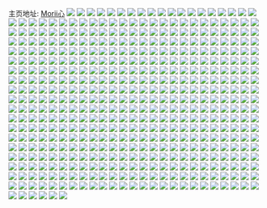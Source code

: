 主页地址: [Morii心](https://weibo.com/u/5790401728) 
![](https://wx4.sinaimg.cn/mw2000/006jRW0gly1h9maqiyx0ij30wi1yc1kz.jpg) 
![](https://wx4.sinaimg.cn/mw2000/006jRW0gly1h9lt5m6o5sj30sg3eb7wi.jpg) 
![](https://wx4.sinaimg.cn/mw2000/006jRW0gly1h9lt5x8drgj30sg5fbu0y.jpg) 
![](https://wx4.sinaimg.cn/mw2000/006jRW0gly1h9lt63t0hsj30sg35qkjl.jpg) 
![](https://wx4.sinaimg.cn/mw2000/006jRW0gly1h9lt6adzvtj30sg3r4npd.jpg) 
![](https://wx4.sinaimg.cn/mw2000/006jRW0gly1h9lt6jnwomj30sg3r3hdu.jpg) 
![](https://wx4.sinaimg.cn/mw2000/006jRW0gly1h9lt6rx9gij30sg3r3b2a.jpg) 
![](https://wx4.sinaimg.cn/mw2000/006jRW0gly1h9lt6xo8edj30sg35shdt.jpg) 
![](https://wx4.sinaimg.cn/mw2000/006jRW0gly1h9lt79zn44j30sg7ytb2b.jpg) 
![](https://wx4.sinaimg.cn/mw2000/006jRW0gly1h9lt7hobvkj30sg4cfx6p.jpg) 
![](https://wx4.sinaimg.cn/mw2000/006jRW0gly1h9lt7rpdiaj30sg59mu0y.jpg) 
![](https://wx4.sinaimg.cn/mw2000/006jRW0gly1h9lt5dvhuij30sg6ptkjm.jpg) 
![](https://wx4.sinaimg.cn/mw2000/006jRW0gly1h9lt83bsgaj30sg6bkqv6.jpg) 
![](https://wx4.sinaimg.cn/mw2000/006jRW0gly1h9kjsh9y59j30wi1yckf3.jpg) 
![](https://wx4.sinaimg.cn/mw2000/006jRW0gly1h9kjsjfog0j30wi1ycb29.jpg) 
![](https://wx4.sinaimg.cn/mw2000/006jRW0gly1h9kjsl3nyzj30wi1yc7wh.jpg) 
![](https://wx4.sinaimg.cn/mw2000/006jRW0gly1h9kjsozaxij30wi1ycb29.jpg) 
![](https://wx4.sinaimg.cn/mw2000/006jRW0gly1h9d6r260bxj32c0340kjl.jpg) 
![](https://wx4.sinaimg.cn/mw2000/006jRW0gly1h8cx95ldtij30p00xcq7h.jpg) 
![](https://wx4.sinaimg.cn/mw2000/006jRW0gly1h8ar5z6fdej30p00xcgoi.jpg) 
![](https://wx4.sinaimg.cn/mw2000/006jRW0gly1h8aktschnfj30hr0kf41s.jpg) 
![](https://wx4.sinaimg.cn/mw2000/006jRW0gly1h87b6nuqrgj30b70b7dfz.jpg) 
![](https://wx4.sinaimg.cn/mw2000/006jRW0gly1h85r8ww0i9j30n00vmdl5.jpg) 
![](https://wx4.sinaimg.cn/mw2000/006jRW0gly1h85r8x7r44j30u01gdwoc.jpg) 
![](https://wx4.sinaimg.cn/mw2000/006jRW0gly1h84wewj90jj30hs0hs3zi.jpg) 
![](https://wx4.sinaimg.cn/mw2000/006jRW0gly1h83ula971bj316o1kw7i8.jpg) 
![](https://wx4.sinaimg.cn/mw2000/006jRW0gly1h835uozm5sj30j60hxdhb.jpg) 
![](https://wx4.sinaimg.cn/mw2000/006jRW0gly1h825985cazj30d00flwf7.jpg) 
![](https://wx4.sinaimg.cn/mw2000/006jRW0gly1h81hy1t1c6j30u0140wju.jpg) 
![](https://wx4.sinaimg.cn/mw2000/006jRW0gly1h7xtbjw1ukj30qo0oz0va.jpg) 
![](https://wx4.sinaimg.cn/mw2000/006jRW0gly1h7xtbhwr3jj30bl0b0aaf.jpg) 
![](https://wx4.sinaimg.cn/mw2000/006jRW0gly1h7xtbkndkcj30bi0bxq36.jpg) 
![](https://wx4.sinaimg.cn/mw2000/006jRW0gly1h7xtblp365j30in0iyab3.jpg) 
![](https://wx4.sinaimg.cn/mw2000/006jRW0gly1h7xoz2efh5j31rb2cfu0x.jpg) 
![](https://wx4.sinaimg.cn/mw2000/006jRW0gly1h7syxvdfopj30u011c0wm.jpg) 
![](https://wx4.sinaimg.cn/mw2000/006jRW0gly1h7susmgausj30im0dy758.jpg) 
![](https://wx4.sinaimg.cn/mw2000/006jRW0gly1h7susmuiquj31400u0n3m.jpg) 
![](https://wx4.sinaimg.cn/mw2000/006jRW0gly1h7nfipxei5j30u00q8q68.jpg) 
![](https://wx4.sinaimg.cn/mw2000/006jRW0gly1h7jn7y5rkoj30de0dbtac.jpg) 
![](https://wx4.sinaimg.cn/mw2000/006jRW0gly1h7j0wahetnj30xc18gtmj.jpg) 
![](https://wx4.sinaimg.cn/mw2000/006jRW0gly1h7j0wbk0m4j30xc18gk99.jpg) 
![](https://wx4.sinaimg.cn/mw2000/006jRW0gly1h7j0w8wgl3j30zk0qotgf.jpg) 
![](https://wx4.sinaimg.cn/mw2000/006jRW0gly1h7gihrfqzkj33402c0qv6.jpg) 
![](https://wx4.sinaimg.cn/mw2000/006jRW0gly1h7gihwrnrrj32c03401l0.jpg) 
![](https://wx4.sinaimg.cn/mw2000/006jRW0gly1h7gii1alt3j33402c01kz.jpg) 
![](https://wx4.sinaimg.cn/mw2000/006jRW0gly1h7gii4qdmdj32c0340npe.jpg) 
![](https://wx4.sinaimg.cn/mw2000/006jRW0gly1h7gihqia86j316o1kwttm.jpg) 
![](https://wx4.sinaimg.cn/mw2000/006jRW0gly1h7gii91exkj32c03407wj.jpg) 
![](https://wx4.sinaimg.cn/mw2000/006jRW0gly1h7giim4aekj32c0340u0x.jpg) 
![](https://wx4.sinaimg.cn/mw2000/006jRW0gly1h7giiompvij31ul2gs1kx.jpg) 
![](https://wx4.sinaimg.cn/mw2000/006jRW0gly1h7giiqppq6j32c03401kx.jpg) 
![](https://wx4.sinaimg.cn/mw2000/006jRW0gly1h7gadl754rj30u0140jtd.jpg) 
![](https://wx4.sinaimg.cn/mw2000/006jRW0gly1h7e1zxnfqij30y70u0ab1.jpg) 
![](https://wx4.sinaimg.cn/mw2000/006jRW0gly1h72jj25a5zj30sg0gz0us.jpg) 
![](https://wx4.sinaimg.cn/mw2000/006jRW0gly1h71slrovkqj30go0go76o.jpg) 
![](https://wx4.sinaimg.cn/mw2000/006jRW0gly1h6ivlic6ulj30u0140q5w.jpg) 
![](https://wx4.sinaimg.cn/mw2000/006jRW0gly1h6cp9srod8j30u011ijue.jpg) 
![](https://wx4.sinaimg.cn/mw2000/006jRW0gly1h6bk068fnjj30u00xsjsy.jpg) 
![](https://wx4.sinaimg.cn/mw2000/006jRW0gly1h5xbcfjd71j32c0340kjm.jpg) 
![](https://wx4.sinaimg.cn/mw2000/006jRW0gly1h5xbce6r50j32c0340hdu.jpg) 
![](https://wx4.sinaimg.cn/mw2000/006jRW0gly1h5xbch835dj32c0340hdu.jpg) 
![](https://wx4.sinaimg.cn/mw2000/006jRW0gly1h5w4oy1p97j32c0340u0x.jpg) 
![](https://wx4.sinaimg.cn/mw2000/006jRW0gly1h5v1iglz4uj30u00veafd.jpg) 
![](https://wx4.sinaimg.cn/mw2000/006jRW0gly1h56l7wj4hwj32c0340kjm.jpg) 
![](https://wx4.sinaimg.cn/mw2000/006jRW0gly1h55e460qfrj33402c0e81.jpg) 
![](https://wx4.sinaimg.cn/mw2000/006jRW0gly1h55ae547z7j31400u0agh.jpg) 
![](https://wx4.sinaimg.cn/mw2000/006jRW0gly1h54a5xyn0qj30u0140qa4.jpg) 
![](https://wx4.sinaimg.cn/mw2000/006jRW0gly1h541f91p7yj30u01407c0.jpg) 
![](https://wx4.sinaimg.cn/mw2000/006jRW0gly1h52um4pk7zj32c0340kjm.jpg) 
![](https://wx4.sinaimg.cn/mw2000/006jRW0gly1h4whmg7qhuj32c0340u0y.jpg) 
![](https://wx4.sinaimg.cn/mw2000/006jRW0gly1h4who3ahejj31bk0zktcz.jpg) 
![](https://wx4.sinaimg.cn/mw2000/006jRW0gly1h4v44kp26uj31sc2dshdu.jpg) 
![](https://wx4.sinaimg.cn/mw2000/006jRW0gly1h4l8fmigzej30n00bw0u1.jpg) 
![](https://wx4.sinaimg.cn/mw2000/006jRW0gly1h4l8g7u5n4j30n00xyaeb.jpg) 
![](https://wx4.sinaimg.cn/mw2000/006jRW0gly1h4i2qdjivyj30mi0midlf.jpg) 
![](https://wx4.sinaimg.cn/mw2000/006jRW0gly1h4egl970vhj30go0gowex.jpg) 
![](https://wx4.sinaimg.cn/mw2000/006jRW0gly1h44evio01lj30n00o1tbn.jpg) 
![](https://wx4.sinaimg.cn/mw2000/006jRW0gly1h44bxl9a9hj30k00qp76v.jpg) 
![](https://wx4.sinaimg.cn/mw2000/006jRW0gly1h44bxl072lj30u0140n2f.jpg) 
![](https://wx4.sinaimg.cn/mw2000/006jRW0gly1h41lalenbvj30n00cymz1.jpg) 
![](https://wx4.sinaimg.cn/mw2000/006jRW0gly1h41lambk5uj31400u079f.jpg) 
![](https://wx4.sinaimg.cn/mw2000/006jRW0gly1h41lakzyepj31400u0jv2.jpg) 
![](https://wx4.sinaimg.cn/mw2000/006jRW0gly1h3uwcvijx7j30u0140dna.jpg) 
![](https://wx4.sinaimg.cn/mw2000/006jRW0gly1h3uj32qb29j30u014046o.jpg) 
![](https://wx4.sinaimg.cn/mw2000/006jRW0gly1h3uj350tokj31400u045s.jpg) 
![](https://wx4.sinaimg.cn/mw2000/006jRW0gly1h3rcpzus23j30u0141k0o.jpg) 
![](https://wx4.sinaimg.cn/mw2000/006jRW0gly1h3joqwrk6mj30u03om7sd.jpg) 
![](https://wx4.sinaimg.cn/mw2000/006jRW0gly1h2in5cx9txj30u05mf4qq.jpg) 
![](https://wx4.sinaimg.cn/mw2000/006jRW0gly1h2in5i67ycj30u06vghdu.jpg) 
![](https://wx4.sinaimg.cn/mw2000/006jRW0gly1h2fydf22xej30u0140dnj.jpg) 
![](https://wx4.sinaimg.cn/mw2000/006jRW0gly1h2evwarn5hj31400u017s.jpg) 
![](https://wx4.sinaimg.cn/mw2000/006jRW0gly1h2cq3o7bpvj30u0140ahf.jpg) 
![](https://wx4.sinaimg.cn/mw2000/006jRW0gly1h2cq3yuz74j30u01hcn2e.jpg) 
![](https://wx4.sinaimg.cn/mw2000/006jRW0gly1h2cg989q4pj30n01dsk1l.jpg) 
![](https://wx4.sinaimg.cn/mw2000/006jRW0gly1h28adxdxuxj30qm0zkwi6.jpg) 
![](https://wx4.sinaimg.cn/mw2000/006jRW0gly1h26q1sk7v9j30u01hcn83.jpg) 
![](https://wx4.sinaimg.cn/mw2000/006jRW0gly1h26q1rscyuj30u0141tfx.jpg) 
![](https://wx4.sinaimg.cn/mw2000/006jRW0gly1h20snfixw5j33402c04qq.jpg) 
![](https://wx4.sinaimg.cn/mw2000/006jRW0gly1h1vbh685ksj30u00y4qbd.jpg) 
![](https://wx4.sinaimg.cn/mw2000/006jRW0gly1h1u6fmlna4j31400u0al0.jpg) 
![](https://wx4.sinaimg.cn/mw2000/006jRW0gly1h1u6flne9zj31400u0wpd.jpg) 
![](https://wx4.sinaimg.cn/mw2000/006jRW0gly1h1u5un2cxmj31400u0qbk.jpg) 
![](https://wx4.sinaimg.cn/mw2000/006jRW0gly1h1u5umj4pbj31400u0tgz.jpg) 
![](https://wx4.sinaimg.cn/mw2000/006jRW0gly1h1u5unkglaj30u0140k09.jpg) 
![](https://wx4.sinaimg.cn/mw2000/006jRW0gly1h1u5unxywtj30u0140aj5.jpg) 
![](https://wx4.sinaimg.cn/mw2000/006jRW0gly1h1u5up251xj31400u0gwu.jpg) 
![](https://wx4.sinaimg.cn/mw2000/006jRW0gly1h1u5ypomapj30tw13wagu.jpg) 
![](https://wx4.sinaimg.cn/mw2000/006jRW0gly1h1u5s9jq1jj30n00uo78c.jpg) 
![](https://wx4.sinaimg.cn/mw2000/006jRW0gly1h1t46ui6y7j31hc0u0wia.jpg) 
![](https://wx4.sinaimg.cn/mw2000/006jRW0gly1h1omsnbnp6j30u0140aht.jpg) 
![](https://wx4.sinaimg.cn/mw2000/006jRW0gly1h1nixx1m4oj30u0140tfu.jpg) 
![](https://wx4.sinaimg.cn/mw2000/006jRW0gly1h1n7opa5iaj30u00u0wk4.jpg) 
![](https://wx4.sinaimg.cn/mw2000/006jRW0gly1h1n7os0i3wj31400u0tfj.jpg) 
![](https://wx4.sinaimg.cn/mw2000/006jRW0gly1h1n7oneo05j31400u0agn.jpg) 
![](https://wx4.sinaimg.cn/mw2000/006jRW0gly1h1n7tzeb32j30u01400zm.jpg) 
![](https://wx4.sinaimg.cn/mw2000/006jRW0gly1h0s9wft2p6j30u0140wma.jpg) 
![](https://wx4.sinaimg.cn/mw2000/006jRW0gly1h0s9wgl6tjj30u0140wmh.jpg) 
![](https://wx4.sinaimg.cn/mw2000/006jRW0gly1h0s9wesa3qj30u0140n40.jpg) 
![](https://wx4.sinaimg.cn/mw2000/006jRW0gly1h0s9whb7pij30u014010o.jpg) 
![](https://wx4.sinaimg.cn/mw2000/006jRW0gly1h0oh140yq4j30qo0zuq7b.jpg) 
![](https://wx4.sinaimg.cn/mw2000/006jRW0gly1h0oh13onv1j30i00sgacg.jpg) 
![](https://wx4.sinaimg.cn/mw2000/006jRW0gly1h0oh14h561j30mr0mwn04.jpg) 
![](https://wx4.sinaimg.cn/mw2000/006jRW0gly1h0oh14qm6gj30mz0kg762.jpg) 
![](https://wx4.sinaimg.cn/mw2000/006jRW0gly1h0oh155hr9j30zk0tp770.jpg) 
![](https://wx4.sinaimg.cn/mw2000/006jRW0gly1h0oh15gcrlj30qo0qoacs.jpg) 
![](https://wx4.sinaimg.cn/mw2000/006jRW0gly1h0oh15q7ebj30mz0znad3.jpg) 
![](https://wx4.sinaimg.cn/mw2000/006jRW0gly1h0le5sw9jej30u01907e7.jpg) 
![](https://wx4.sinaimg.cn/mw2000/006jRW0gly1h0le5mhitej30u0190qbg.jpg) 
![](https://wx4.sinaimg.cn/mw2000/006jRW0gly1h0le5l313aj30u0191k0p.jpg) 
![](https://wx4.sinaimg.cn/mw2000/006jRW0gly1h0le5oiqfpj30u0190ds2.jpg) 
![](https://wx4.sinaimg.cn/mw2000/006jRW0gly1h0le5jxfouj30u0190qcg.jpg) 
![](https://wx4.sinaimg.cn/mw2000/006jRW0gly1h0le5lq4kvj30u0190ds2.jpg) 
![](https://wx4.sinaimg.cn/mw2000/006jRW0gly1h0le5pvnuwj30u01907en.jpg) 
![](https://wx4.sinaimg.cn/mw2000/006jRW0gly1h0le5n46fbj30u0190qbp.jpg) 
![](https://wx4.sinaimg.cn/mw2000/006jRW0gly1h0le5s44vcj30u0190guu.jpg) 
![](https://wx4.sinaimg.cn/mw2000/006jRW0gly1h0le5qp63yj30u0190117.jpg) 
![](https://wx4.sinaimg.cn/mw2000/006jRW0gly1h0le5r3vhoj30u01907e0.jpg) 
![](https://wx4.sinaimg.cn/mw2000/006jRW0gly1h0gj43vbdzj30u0140aah.jpg) 
![](https://wx4.sinaimg.cn/mw2000/006jRW0gly1h0eg4o6st2j31400u0n6f.jpg) 
![](https://wx4.sinaimg.cn/mw2000/006jRW0gly1gzy8vxtwlmj30u0140gsb.jpg) 
![](https://wx4.sinaimg.cn/mw2000/006jRW0gly1gzw0c9abemj30u014044q.jpg) 
![](https://wx4.sinaimg.cn/mw2000/006jRW0gly1gzjwxygoaoj30n01dqjzr.jpg) 
![](https://wx4.sinaimg.cn/mw2000/006jRW0gly1gzjwxz1lzuj30u0140qc3.jpg) 
![](https://wx4.sinaimg.cn/mw2000/006jRW0gly1gzjwxzlghcj30n01dqthr.jpg) 
![](https://wx4.sinaimg.cn/mw2000/006jRW0gly1gzjwxxf24lj30u0140jy9.jpg) 
![](https://wx4.sinaimg.cn/mw2000/006jRW0gly1gzjwy0sz7gj31400u045p.jpg) 
![](https://wx4.sinaimg.cn/mw2000/006jRW0gly1gzjwy0679uj30u0140gsp.jpg) 
![](https://wx4.sinaimg.cn/mw2000/006jRW0gly1gzemteavi3j32c03404qr.jpg) 
![](https://wx4.sinaimg.cn/mw2000/006jRW0gly1gzemt9xthwj32c0340npf.jpg) 
![](https://wx4.sinaimg.cn/mw2000/006jRW0gly1gzd5bcwpjsj31nm27hnpf.jpg) 
![](https://wx4.sinaimg.cn/mw2000/006jRW0gly1gzd5b8ges9j30mf0un7k9.jpg) 
![](https://wx4.sinaimg.cn/mw2000/006jRW0gly1gz6eym71avj30u014013y.jpg) 
![](https://wx4.sinaimg.cn/mw2000/006jRW0gly1gyzleggp13j30n01dstp6.jpg) 
![](https://wx4.sinaimg.cn/mw2000/006jRW0gly1gyzlegrxnsj30n01dsqkm.jpg) 
![](https://wx4.sinaimg.cn/mw2000/006jRW0gly1gyzleh24i2j30n01dstht.jpg) 
![](https://wx4.sinaimg.cn/mw2000/006jRW0gly1gyuf87wbvbj32k61rbqv7.jpg) 
![](https://wx4.sinaimg.cn/mw2000/006jRW0gly1gyucv6ck4dj30u017ogvy.jpg) 
![](https://wx4.sinaimg.cn/mw2000/006jRW0gly1gyucv7ep1rj30u01puqdh.jpg) 
![](https://wx4.sinaimg.cn/mw2000/006jRW0gly1gyucv92ww7j317o0u0amz.jpg) 
![](https://wx4.sinaimg.cn/mw2000/006jRW0gly1gyucv521x4j30u017pai9.jpg) 
![](https://wx4.sinaimg.cn/mw2000/006jRW0gly1gyucvbfswtj317p0u07h5.jpg) 
![](https://wx4.sinaimg.cn/mw2000/006jRW0gly1gyucvdlye7j30u017otin.jpg) 
![](https://wx4.sinaimg.cn/mw2000/006jRW0gly1gyucvafvgvj30u03j2au5.jpg) 
![](https://wx4.sinaimg.cn/mw2000/006jRW0gly1gyucvcgf4yj30u017paph.jpg) 
![](https://wx4.sinaimg.cn/mw2000/006jRW0gly1gyucvl1xgyj30u017ok0a.jpg) 
![](https://wx4.sinaimg.cn/mw2000/006jRW0gly1gyucvk80ltj30u02va1j8.jpg) 
![](https://wx4.sinaimg.cn/mw2000/006jRW0gly1gyucvmop14j30u041je4j.jpg) 
![](https://wx4.sinaimg.cn/mw2000/006jRW0gly1gyucvnidykj30u017pk27.jpg) 
![](https://wx4.sinaimg.cn/mw2000/006jRW0gly1gysat7pyy9j31sc2dse82.jpg) 
![](https://wx4.sinaimg.cn/mw2000/006jRW0gly1gylt30m7z7j30u0190gxp.jpg) 
![](https://wx4.sinaimg.cn/mw2000/006jRW0gly1gylt3ddwllj31400u04b2.jpg) 
![](https://wx4.sinaimg.cn/mw2000/006jRW0gly1gylt321rn4j30u0190wq4.jpg) 
![](https://wx4.sinaimg.cn/mw2000/006jRW0gly1gylt36wecnj30u0190na7.jpg) 
![](https://wx4.sinaimg.cn/mw2000/006jRW0gly1gylt346cnnj31400u013m.jpg) 
![](https://wx4.sinaimg.cn/mw2000/006jRW0gly1gylt2yclrdj30u0190qax.jpg) 
![](https://wx4.sinaimg.cn/mw2000/006jRW0gly1gylt39h1egj30u0140gx2.jpg) 
![](https://wx4.sinaimg.cn/mw2000/006jRW0gly1gylt384o1oj30u0191dox.jpg) 
![](https://wx4.sinaimg.cn/mw2000/006jRW0gly1gylt3bp48wj30u0140wr1.jpg) 
![](https://wx4.sinaimg.cn/mw2000/006jRW0gly1gy6gxylaqkj324d1l9u0x.jpg) 
![](https://wx4.sinaimg.cn/mw2000/006jRW0gly1gy6gy07702j31k9230kjl.jpg) 
![](https://wx4.sinaimg.cn/mw2000/006jRW0gly1gy6gxxdsuzj324d1l9x6p.jpg) 
![](https://wx4.sinaimg.cn/mw2000/006jRW0gly1gy6gpk6k8fj30u00gwn2o.jpg) 
![](https://wx4.sinaimg.cn/mw2000/006jRW0gly1gy6gpjsnh1j30u00gwdki.jpg) 
![](https://wx4.sinaimg.cn/mw2000/006jRW0gly1gy5kwv40zxj311i0u0qa8.jpg) 
![](https://wx4.sinaimg.cn/mw2000/006jRW0gly1gy5kwvsz2hj311i0u0guq.jpg) 
![](https://wx4.sinaimg.cn/mw2000/006jRW0gly1gy5kwwh7bkj31910u0qdl.jpg) 
![](https://wx4.sinaimg.cn/mw2000/006jRW0gly1gy5kwuj28rj31400u0dnd.jpg) 
![](https://wx4.sinaimg.cn/mw2000/006jRW0gly1gxylw0h4idj31r01r0hc6.jpg) 
![](https://wx4.sinaimg.cn/mw2000/006jRW0gly1gxylvyenk5j32bk33o4qq.jpg) 
![](https://wx4.sinaimg.cn/mw2000/006jRW0gly1gxww3qjzqvj30n00gfgml.jpg) 
![](https://wx4.sinaimg.cn/mw2000/006jRW0gly1gxuuefij82j30n01dstd5.jpg) 
![](https://wx4.sinaimg.cn/mw2000/006jRW0gly1gxsuf7d6lsj30u01putkk.jpg) 
![](https://wx4.sinaimg.cn/mw2000/006jRW0gly1gxsuf7tueyj30u017ptje.jpg) 
![](https://wx4.sinaimg.cn/mw2000/006jRW0gly1gxsuf6w1rmj30u0140wn3.jpg) 
![](https://wx4.sinaimg.cn/mw2000/006jRW0gly1gxsuf8sakoj317p0u047b.jpg) 
![](https://wx4.sinaimg.cn/mw2000/006jRW0gly1gxsuf9jnnwj30u017p7c1.jpg) 
![](https://wx4.sinaimg.cn/mw2000/006jRW0gly1gxsuf9ygbtj30u017pjzs.jpg) 
![](https://wx4.sinaimg.cn/mw2000/006jRW0gly1gxsd50ni3uj30n01dsn17.jpg) 
![](https://wx4.sinaimg.cn/mw2000/006jRW0gly1gxsd5gnjbjj30n01dsjvg.jpg) 
![](https://wx4.sinaimg.cn/mw2000/006jRW0gly1gxqk65ebe0j30n01dsn2f.jpg) 
![](https://wx4.sinaimg.cn/mw2000/006jRW0gly1gxqiz2vz9gj30u01407c3.jpg) 
![](https://wx4.sinaimg.cn/mw2000/006jRW0gly1gxqiyzd8j6j30u0140gsy.jpg) 
![](https://wx4.sinaimg.cn/mw2000/006jRW0gly1gxqiz3k0qtj30u0140dmy.jpg) 
![](https://wx4.sinaimg.cn/mw2000/006jRW0gly1gxqiz5vqklj30u0140n3i.jpg) 
![](https://wx4.sinaimg.cn/mw2000/006jRW0gly1gxqiz4nkttj30u0140wlr.jpg) 
![](https://wx4.sinaimg.cn/mw2000/006jRW0gly1gxp9pr9um6j31is211hdt.jpg) 
![](https://wx4.sinaimg.cn/mw2000/006jRW0gly1gxp3jy9fz4j30u0140gt6.jpg) 
![](https://wx4.sinaimg.cn/mw2000/006jRW0gly1gxp3jylza6j30u0140qa8.jpg) 
![](https://wx4.sinaimg.cn/mw2000/006jRW0gly1gxp3jw5pz6j30u0140n2t.jpg) 
![](https://wx4.sinaimg.cn/mw2000/006jRW0gly1gxowzhtgigj30sm0smdkx.jpg) 
![](https://wx4.sinaimg.cn/mw2000/006jRW0gly1gxmsyb5ow7j30u02uiqo9.jpg) 
![](https://wx4.sinaimg.cn/mw2000/006jRW0gly1gxmsyabxjpj30u013zqbv.jpg) 
![](https://wx4.sinaimg.cn/mw2000/006jRW0gly1gxmsyc6n0uj30u0280wum.jpg) 
![](https://wx4.sinaimg.cn/mw2000/006jRW0gly1gxmsycr0n6j30u02i01c9.jpg) 
![](https://wx4.sinaimg.cn/mw2000/006jRW0gly1gxmsybqc7aj30u013zn4y.jpg) 
![](https://wx4.sinaimg.cn/mw2000/006jRW0gly1gxmsye2ftwj30u03c0kgt.jpg) 
![](https://wx4.sinaimg.cn/mw2000/006jRW0gly1gxmsyfav8jj30u03c0tyf.jpg) 
![](https://wx4.sinaimg.cn/mw2000/006jRW0gly1gxmsygdco9j30u013zaik.jpg) 
![](https://wx4.sinaimg.cn/mw2000/006jRW0gly1gxmsyh3xrnj30u013zwm8.jpg) 
![](https://wx4.sinaimg.cn/mw2000/006jRW0gly1gxmsequzqjj30u0140qa7.jpg) 
![](https://wx4.sinaimg.cn/mw2000/006jRW0gly1gxmseqjbm1j30u014040f.jpg) 
![](https://wx4.sinaimg.cn/mw2000/006jRW0gly1gxmsercqsvj30u01400yq.jpg) 
![](https://wx4.sinaimg.cn/mw2000/006jRW0gly1gxmsezl7nhj30u0140q5j.jpg) 
![](https://wx4.sinaimg.cn/mw2000/006jRW0gly1gxmsez6eqfj30u0140jyg.jpg) 
![](https://wx4.sinaimg.cn/mw2000/006jRW0gly1gxmsevgy9qj30u03c0jzx.jpg) 
![](https://wx4.sinaimg.cn/mw2000/006jRW0gly1gxmsesdkq3j30u04g0b29.jpg) 
![](https://wx4.sinaimg.cn/mw2000/006jRW0gly1gxmsesveyij30u0298qkt.jpg) 
![](https://wx4.sinaimg.cn/mw2000/006jRW0gly1gxmsettdy6j30u04g0b29.jpg) 
![](https://wx4.sinaimg.cn/mw2000/006jRW0gly1gxmseugv14j30u03c0qp7.jpg) 
![](https://wx4.sinaimg.cn/mw2000/006jRW0gly1gxmseuxe8uj30u013zwjq.jpg) 
![](https://wx4.sinaimg.cn/mw2000/006jRW0gly1gxmsevwo6oj30u0140ae1.jpg) 
![](https://wx4.sinaimg.cn/mw2000/006jRW0gly1gxmsewe87pj30u013zqel.jpg) 
![](https://wx4.sinaimg.cn/mw2000/006jRW0gly1gxmsex26q5j30u0140dl0.jpg) 
![](https://wx4.sinaimg.cn/mw2000/006jRW0gly1gxmsexbvshj30u0140wmz.jpg) 
![](https://wx4.sinaimg.cn/mw2000/006jRW0gly1gxmsexp2axj30u0140dp3.jpg) 
![](https://wx4.sinaimg.cn/mw2000/006jRW0gly1gxmsexyz8vj30u01407cp.jpg) 
![](https://wx4.sinaimg.cn/mw2000/006jRW0gly1gxmseygcx7j30u0140amb.jpg) 
![](https://wx4.sinaimg.cn/mw2000/006jRW0gly1gxkkqahvp0j30u01hcgrl.jpg) 
![](https://wx4.sinaimg.cn/mw2000/006jRW0gly1gxkkqde2w4j30u013qgrz.jpg) 
![](https://wx4.sinaimg.cn/mw2000/006jRW0gly1gxkksvl7bqj30u010dn3e.jpg) 
![](https://wx4.sinaimg.cn/mw2000/006jRW0gly1gxfu0evddgj30u0140ter.jpg) 
![](https://wx4.sinaimg.cn/mw2000/006jRW0gly1gx684kqr7uj30rs844e81.jpg) 
![](https://wx4.sinaimg.cn/mw2000/006jRW0gly1gx684me940j30rs6nge81.jpg) 
![](https://wx4.sinaimg.cn/mw2000/006jRW0gly1gwzezg4psij30u0140qeb.jpg) 
![](https://wx4.sinaimg.cn/mw2000/006jRW0gly1gwzezgyt6zj30u0140gvp.jpg) 
![](https://wx4.sinaimg.cn/mw2000/006jRW0gly1gwy3j6lds4j30u04anb29.jpg) 
![](https://wx4.sinaimg.cn/mw2000/006jRW0gly1gwy3jbosfvj30u024enfk.jpg) 
![](https://wx4.sinaimg.cn/mw2000/006jRW0gly1gwy3jf30v2j30u02d7dvx.jpg) 
![](https://wx4.sinaimg.cn/mw2000/006jRW0gly1gwy3jtlzs9j30u032v1e1.jpg) 
![](https://wx4.sinaimg.cn/mw2000/006jRW0gly1gwy3kh6a91j30u0140q9c.jpg) 
![](https://wx4.sinaimg.cn/mw2000/006jRW0gly1gwy3kg98zhj30u02s8wto.jpg) 
![](https://wx4.sinaimg.cn/mw2000/006jRW0gly1gwy3ki32j2j30u0190n2d.jpg) 
![](https://wx4.sinaimg.cn/mw2000/006jRW0gly1gwy3kkxbubj30u0319nhc.jpg) 
![](https://wx4.sinaimg.cn/mw2000/006jRW0gly1gwy3knrxkzj30u05nj1kx.jpg) 
![](https://wx4.sinaimg.cn/mw2000/006jRW0gly1gwy3kqxrplj30u0460h70.jpg) 
![](https://wx4.sinaimg.cn/mw2000/006jRW0gly1gwy3ksu4a8j30u0190456.jpg) 
![](https://wx4.sinaimg.cn/mw2000/006jRW0gly1gwy3kwe8pyj30iy0sggn8.jpg) 
![](https://wx4.sinaimg.cn/mw2000/006jRW0gly1gwuuq8gsp0j30u013zn5o.jpg) 
![](https://wx4.sinaimg.cn/mw2000/006jRW0gly1gwuuq8yb2pj30u013ydmz.jpg) 
![](https://wx4.sinaimg.cn/mw2000/006jRW0gly1gwuuq9nkwtj30u013zn63.jpg) 
![](https://wx4.sinaimg.cn/mw2000/006jRW0gly1gwuuqa6fxej30u0140ag0.jpg) 
![](https://wx4.sinaimg.cn/mw2000/006jRW0gly1gwuuqal6l1j30u013z7ab.jpg) 
![](https://wx4.sinaimg.cn/mw2000/006jRW0gly1gwuuqb0iekj30u0140qcg.jpg) 
![](https://wx4.sinaimg.cn/mw2000/006jRW0gly1gwuuq7mm35j30u013ztgv.jpg) 
![](https://wx4.sinaimg.cn/mw2000/006jRW0gly1gwuuqcftlqj30u0140wmp.jpg) 
![](https://wx4.sinaimg.cn/mw2000/006jRW0gly1gwuuqbjitjj30u013zdlw.jpg) 
![](https://wx4.sinaimg.cn/mw2000/006jRW0gly1gwh9vv6mxoj30u0191n69.jpg) 
![](https://wx4.sinaimg.cn/mw2000/006jRW0gly1gwh9vx3xa5j30u0191dml.jpg) 
![](https://wx4.sinaimg.cn/mw2000/006jRW0gly1gwh9vw6bcvj30u0191ter.jpg) 
![](https://wx4.sinaimg.cn/mw2000/006jRW0gly1gwh9vxelv5j30u0191n4w.jpg) 
![](https://wx4.sinaimg.cn/mw2000/006jRW0gly1gwh9vwjswmj30u0191q9w.jpg) 
![](https://wx4.sinaimg.cn/mw2000/006jRW0gly1gwh9vyzqmzj30u0191thu.jpg) 
![](https://wx4.sinaimg.cn/mw2000/006jRW0gly1gwh9vvqt9lj30u01917b4.jpg) 
![](https://wx4.sinaimg.cn/mw2000/006jRW0gly1gwh9vzcbv2j30u0191n5z.jpg) 
![](https://wx4.sinaimg.cn/mw2000/006jRW0gly1gwh9vzs0y5j30u0191dor.jpg) 
![](https://wx4.sinaimg.cn/mw2000/006jRW0gly1gwh9w05fpkj30u0191wnc.jpg) 
![](https://wx4.sinaimg.cn/mw2000/006jRW0gly1gwh9w0iyv2j30u0191tgo.jpg) 
![](https://wx4.sinaimg.cn/mw2000/006jRW0gly1gwh9vuqeeyj30u0191qbk.jpg) 
![](https://wx4.sinaimg.cn/mw2000/006jRW0gly1gwdfn55tcij30u01epwoe.jpg) 
![](https://wx4.sinaimg.cn/mw2000/006jRW0gly1gwbm9xhet9j30u00u0dlg.jpg) 
![](https://wx4.sinaimg.cn/mw2000/006jRW0gly1gw9yvdcncmj30u0140gsg.jpg) 
![](https://wx4.sinaimg.cn/mw2000/006jRW0gly1gw9yvepeykj30u0140jz8.jpg) 
![](https://wx4.sinaimg.cn/mw2000/006jRW0gly1gw9yve8m1bj30u01407d2.jpg) 
![](https://wx4.sinaimg.cn/mw2000/006jRW0gly1gw9yvf2q2jj30u01407bp.jpg) 
![](https://wx4.sinaimg.cn/mw2000/006jRW0gly1gw9yvfxpcuj31400u0n8k.jpg) 
![](https://wx4.sinaimg.cn/mw2000/006jRW0gly1gw9yvgiuuxj30u01407e3.jpg) 
![](https://wx4.sinaimg.cn/mw2000/006jRW0gly1gw9yvhcxi1j30u0140ako.jpg) 
![](https://wx4.sinaimg.cn/mw2000/006jRW0gly1gw9yvhz8hyj31400u0117.jpg) 
![](https://wx4.sinaimg.cn/mw2000/006jRW0gly1gw9yviczljj30u0140dof.jpg) 
![](https://wx4.sinaimg.cn/mw2000/006jRW0gly1gw73biyfkdj30u0140q91.jpg) 
![](https://wx4.sinaimg.cn/mw2000/006jRW0gly1gw713bcx38j30u00u07an.jpg) 
![](https://wx4.sinaimg.cn/mw2000/006jRW0gly1gw713akchij30u00u0dp0.jpg) 
![](https://wx4.sinaimg.cn/mw2000/006jRW0gly1gw7139m6ajj30u00u0ajx.jpg) 
![](https://wx4.sinaimg.cn/mw2000/006jRW0gly1gw6u6idzy3j30u0140ti2.jpg) 
![](https://wx4.sinaimg.cn/mw2000/006jRW0gly1gw6u6ixkzcj30u0140dpb.jpg) 
![](https://wx4.sinaimg.cn/mw2000/006jRW0gly1gw6pg1tn40j31hc0u0q9k.jpg) 
![](https://wx4.sinaimg.cn/mw2000/006jRW0gly1gw5zxx5ihcj30u013zgsk.jpg) 
![](https://wx4.sinaimg.cn/mw2000/006jRW0gly1gw5zxxge18j30u014143y.jpg) 
![](https://wx4.sinaimg.cn/mw2000/006jRW0gly1gw5zxwr9jzj30u013zwko.jpg) 
![](https://wx4.sinaimg.cn/mw2000/006jRW0gly1gw5zxy60syj30u0190n30.jpg) 
![](https://wx4.sinaimg.cn/mw2000/006jRW0gly1gw5zxxv9afj31400u0412.jpg) 
![](https://wx4.sinaimg.cn/mw2000/006jRW0gly1gw5zxzuo0aj31hb0u0n0u.jpg) 
![](https://wx4.sinaimg.cn/mw2000/006jRW0gly1gw5zxyp1pkj30u0140gou.jpg) 
![](https://wx4.sinaimg.cn/mw2000/006jRW0gly1gw5zxzm6x1j30u0140th2.jpg) 
![](https://wx4.sinaimg.cn/mw2000/006jRW0gly1gw5zxz15taj31hb0u012p.jpg) 
![](https://wx4.sinaimg.cn/mw2000/006jRW0gly1gw2rft5opnj30n01dsq6a.jpg) 
![](https://wx4.sinaimg.cn/mw2000/006jRW0gly1gw2rfs2oy7j31400u00z9.jpg) 
![](https://wx4.sinaimg.cn/mw2000/006jRW0gly1gw1x1yeqa1j30u0140jyt.jpg) 
![](https://wx4.sinaimg.cn/mw2000/006jRW0gly1gw1x2hh27xj30u0140qds.jpg) 
![](https://wx4.sinaimg.cn/mw2000/006jRW0gly1gw1x20vqk4j30u00u0jwq.jpg) 
![](https://wx4.sinaimg.cn/mw2000/006jRW0gly1gw1x1w64zpj30u0140ak4.jpg) 
![](https://wx4.sinaimg.cn/mw2000/006jRW0gly1gw1x2gglb7j31hc0u0ait.jpg) 
![](https://wx4.sinaimg.cn/mw2000/006jRW0gly1gw1x277e1aj30u0140n4g.jpg) 
![](https://wx4.sinaimg.cn/mw2000/006jRW0gly1gw1x25ikvsj31400u0aib.jpg) 
![](https://wx4.sinaimg.cn/mw2000/006jRW0gly1gw1x2ieednj31400u0wp7.jpg) 
![](https://wx4.sinaimg.cn/mw2000/006jRW0gly1gw1x23is7uj31400u0gu3.jpg) 
![](https://wx4.sinaimg.cn/mw2000/006jRW0gly1gvv3yko5dwj30tx0rkgnv.jpg) 
![](https://wx4.sinaimg.cn/mw2000/006jRW0gly1gvuaoxjvo2j30lu0pz3zh.jpg) 
![](https://wx4.sinaimg.cn/mw2000/006jRW0gly1gvsrg5mg9sj314h0u0qc2.jpg) 
![](https://wx4.sinaimg.cn/mw2000/006jRW0gly1gvsrg4hieij30u0140k1h.jpg) 
![](https://wx4.sinaimg.cn/mw2000/006jRW0gly1gvsrg6rl72j31400u0dqw.jpg) 
![](https://wx4.sinaimg.cn/mw2000/006jRW0gly1gvsriflyjjj30u00u013y.jpg) 
![](https://wx4.sinaimg.cn/mw2000/006jRW0gly1gvsrk34icsj30u0140wqe.jpg) 
![](https://wx4.sinaimg.cn/mw2000/006jRW0gly1gvsrigbxmcj30u00u0n5j.jpg) 
![](https://wx4.sinaimg.cn/mw2000/006jRW0gly1gvsrg8flszj30u0140wlw.jpg) 
![](https://wx4.sinaimg.cn/mw2000/006jRW0gly1gvsrk3qn87j30u0140k1s.jpg) 
![](https://wx4.sinaimg.cn/mw2000/006jRW0gly1gvsrg7avkyj30j50pjgp0.jpg) 
![](https://wx4.sinaimg.cn/mw2000/006jRW0gly1gvrcbhlom5j60u0140aju02.jpg) 
![](https://wx4.sinaimg.cn/mw2000/006jRW0gly1gvpix4dbssj61w82iykjm02.jpg) 
![](https://wx4.sinaimg.cn/mw2000/006jRW0gly1gvocxj5c79j61sc20u4qq02.jpg) 
![](https://wx4.sinaimg.cn/mw2000/006jRW0gly1gvo4zayempj60u0140tk102.jpg) 
![](https://wx4.sinaimg.cn/mw2000/006jRW0gly1gvlnz2dsylj60u00u043w02.jpg) 
![](https://wx4.sinaimg.cn/mw2000/006jRW0gly1gvlnkoybnbj60sg0sgtb502.jpg) 
![](https://wx4.sinaimg.cn/mw2000/006jRW0gly1gvlnkq26e7j60on0on75y02.jpg) 
![](https://wx4.sinaimg.cn/mw2000/006jRW0gly1gvlnkqnf0qj60sg0sggo602.jpg) 
![](https://wx4.sinaimg.cn/mw2000/006jRW0gly1gvlnkolny3j60sg0sgwgg02.jpg) 
![](https://wx4.sinaimg.cn/mw2000/006jRW0gly1gvhma791vcj31sc2dsb2a.jpg) 
![](https://wx4.sinaimg.cn/mw2000/006jRW0gly1gvhma9v138j62c02c0kjm02.jpg) 
![](https://wx4.sinaimg.cn/mw2000/006jRW0gly1gvhmabard7j32c02c0e82.jpg) 
![](https://wx4.sinaimg.cn/mw2000/006jRW0gly1gvhma5pivkj61sc1scnpd02.jpg) 
![](https://wx4.sinaimg.cn/mw2000/006jRW0gly1gvhmac4n0cj61sc2ds4qq02.jpg) 
![](https://wx4.sinaimg.cn/mw2000/006jRW0gly1gvhmaczi9wj61sc2ds4qq02.jpg) 
![](https://wx4.sinaimg.cn/mw2000/006jRW0gly1gvcq3mh887j60fh0fhjsy02.jpg) 
![](https://wx4.sinaimg.cn/mw2000/006jRW0gly1gv7883jp4yj60n00yite302.jpg) 
![](https://wx4.sinaimg.cn/mw2000/006jRW0gly1gv7882wj1dj60n00yiq8a02.jpg) 
![](https://wx4.sinaimg.cn/mw2000/006jRW0gly1gv7887kgoaj60n00yiaf302.jpg) 
![](https://wx4.sinaimg.cn/mw2000/006jRW0gly1gv7887wsq3j60n00yiaeo02.jpg) 
![](https://wx4.sinaimg.cn/mw2000/006jRW0gly1gv78895s2rj60n00yiq8z02.jpg) 
![](https://wx4.sinaimg.cn/mw2000/006jRW0gly1gv78886qxrj60n00yhdlo02.jpg) 
![](https://wx4.sinaimg.cn/mw2000/006jRW0gly1gv77vrnw5lj60n00yitek02.jpg) 
![](https://wx4.sinaimg.cn/mw2000/006jRW0gly1gv77vqth1dj60n00yi0xn02.jpg) 
![](https://wx4.sinaimg.cn/mw2000/006jRW0gly1gv77vtlbgtj60n00yi44402.jpg) 
![](https://wx4.sinaimg.cn/mw2000/006jRW0gly1gv77vv1pz3j30n00yiafp.jpg) 
![](https://wx4.sinaimg.cn/mw2000/006jRW0gly1gv77vqiujzj60n00yidlg02.jpg) 
![](https://wx4.sinaimg.cn/mw2000/006jRW0gly1gv77vq6g5tj60n00yin2s02.jpg) 
![](https://wx4.sinaimg.cn/mw2000/006jRW0gly1gv77vs0rb6j60n00yi44602.jpg) 
![](https://wx4.sinaimg.cn/mw2000/006jRW0gly1gv77vra8fvj60n00yi0y102.jpg) 
![](https://wx4.sinaimg.cn/mw2000/006jRW0gly1gv77y5f0ooj30n00yiafn.jpg) 
![](https://wx4.sinaimg.cn/mw2000/006jRW0gly1gv5z14uiiqj60u0140aix02.jpg) 
![](https://wx4.sinaimg.cn/mw2000/006jRW0gly1gv5z1461tpj60u0140dlv02.jpg) 
![](https://wx4.sinaimg.cn/mw2000/006jRW0gly1gv5z3x0dkcj60u0140gup02.jpg) 
![](https://wx4.sinaimg.cn/mw2000/006jRW0gly1gv5z23gafej60u00u0aei02.jpg) 
![](https://wx4.sinaimg.cn/mw2000/006jRW0gly1gv5z15jn8jj60u00u0agq02.jpg) 
![](https://wx4.sinaimg.cn/mw2000/006jRW0gly1gv5z4qcv4yj60tw0tw7a202.jpg) 
![](https://wx4.sinaimg.cn/mw2000/006jRW0gly1gv5z52kzvgj60qy0qyjur02.jpg) 
![](https://wx4.sinaimg.cn/mw2000/006jRW0gly1gv5z68j9b9j60tu0tuwio02.jpg) 
![](https://wx4.sinaimg.cn/mw2000/006jRW0gly1gv5z248s08j61400u012p02.jpg) 
![](https://wx4.sinaimg.cn/mw2000/006jRW0gly1gv5yrwkek5j60u0140gt502.jpg) 
![](https://wx4.sinaimg.cn/mw2000/006jRW0gly1gut0kiwt12j61sc2dsqu002.jpg) 
![](https://wx4.sinaimg.cn/mw2000/006jRW0gly1gut0klyqzgj61sc2dsu0x02.jpg) 
![](https://wx4.sinaimg.cn/mw2000/006jRW0gly1gut0kp53lyj61sc2dsx6p02.jpg) 
![](https://wx4.sinaimg.cn/mw2000/006jRW0gly1gut0kse2ohj61sc2dsu0x02.jpg) 
![](https://wx4.sinaimg.cn/mw2000/006jRW0gly1gusxxpjztuj60u01407aa02.jpg) 
![](https://wx4.sinaimg.cn/mw2000/006jRW0gly1gurv70iwfbj60u0140teh02.jpg) 
![](https://wx4.sinaimg.cn/mw2000/006jRW0gly1gunhiz1fx6j60qo0zk47202.jpg) 
![](https://wx4.sinaimg.cn/mw2000/006jRW0gly1gume19xs3ej31vy2il4qq.jpg) 
![](https://wx4.sinaimg.cn/mw2000/006jRW0gly1gume17uvu2j62c0340e8302.jpg) 
![](https://wx4.sinaimg.cn/mw2000/006jRW0gly1gumdwvakduj62c0340hdv02.jpg) 
![](https://wx4.sinaimg.cn/mw2000/006jRW0gly1gumds9fbqfj61sc2ds7wi02.jpg) 
![](https://wx4.sinaimg.cn/mw2000/006jRW0gly1guikr514i5j60u00u0n4n02.jpg) 
![](https://wx4.sinaimg.cn/mw2000/006jRW0gly1guikr5q3qgj60u00u1tg002.jpg) 
![](https://wx4.sinaimg.cn/mw2000/006jRW0gly1guigtogbktj60rs0qx77m02.jpg) 
![](https://wx4.sinaimg.cn/mw2000/006jRW0gly1guibectdhmj60u0140n5202.jpg) 
![](https://wx4.sinaimg.cn/mw2000/006jRW0gly1guhr0ss4q1j61sc1sce8102.jpg) 
![](https://wx4.sinaimg.cn/mw2000/006jRW0gly1guhr0qiam8j61sc1scnpd02.jpg) 
![](https://wx4.sinaimg.cn/mw2000/006jRW0gly1guhnssqakvj31sc1sce81.jpg) 
![](https://wx4.sinaimg.cn/mw2000/006jRW0gly1guhnsjzy31j31vs1vskjl.jpg) 
![](https://wx4.sinaimg.cn/mw2000/006jRW0gly1gug8u69uc2j60u0140wly02.jpg) 
![](https://wx4.sinaimg.cn/mw2000/006jRW0gly1guel6xvee6j60u00u0dlc02.jpg) 
![](https://wx4.sinaimg.cn/mw2000/006jRW0gly1gue4ypd0dbj60u00u0jus02.jpg) 
![](https://wx4.sinaimg.cn/mw2000/006jRW0gly1gue4yoshq4j60u0140af702.jpg) 
![](https://wx4.sinaimg.cn/mw2000/006jRW0gly1gudwowgtxdj60u0140drd02.jpg) 
![](https://wx4.sinaimg.cn/mw2000/006jRW0gly1gudwox7lvfj60u014048u02.jpg) 
![](https://wx4.sinaimg.cn/mw2000/006jRW0gly1gudphdgi0cj62wp26i7wj02.jpg) 
![](https://wx4.sinaimg.cn/mw2000/006jRW0gly1gudphard5jj62c03401l102.jpg) 
![](https://wx4.sinaimg.cn/mw2000/006jRW0gly1gubkwafz7bj60u00u0wia02.jpg) 
![](https://wx4.sinaimg.cn/mw2000/006jRW0gly1guakbratrwj61sc1schdt02.jpg) 
![](https://wx4.sinaimg.cn/mw2000/006jRW0gly1guafan8staj61sc1sckjl02.jpg) 
![](https://wx4.sinaimg.cn/mw2000/006jRW0gly1gu95d3h6mlj60u00u0dlr02.jpg) 
![](https://wx4.sinaimg.cn/mw2000/006jRW0gly1gu95d4ae1wj60u00u044f02.jpg) 
![](https://wx4.sinaimg.cn/mw2000/006jRW0gly1gu95d4kqx9j60u00u0jw802.jpg) 
![](https://wx4.sinaimg.cn/mw2000/006jRW0gly1gu34lzdgowj60u019010e02.jpg) 
![](https://wx4.sinaimg.cn/mw2000/006jRW0gly1gu2d4chezqj61410u0qi902.jpg) 
![](https://wx4.sinaimg.cn/mw2000/006jRW0gly1gu18ep67avj60u0190teo02.jpg) 
![](https://wx4.sinaimg.cn/mw2000/006jRW0gly1gu18ewar5ij619w0u0n6v02.jpg) 
![](https://wx4.sinaimg.cn/mw2000/006jRW0gly1gu18f1dg1hj60u0190n5d02.jpg) 
![](https://wx4.sinaimg.cn/mw2000/006jRW0gly1gtyy2cv7b3j60u00u0ago02.jpg) 
![](https://wx4.sinaimg.cn/mw2000/006jRW0gly1gtyy2cfi1uj60u00u0jy102.jpg) 
![](https://wx4.sinaimg.cn/mw2000/006jRW0gly1gtyy2dnqznj60u00u0q9n02.jpg) 
![](https://wx4.sinaimg.cn/mw2000/006jRW0gly1gtxvevosopj60u0140dn602.jpg) 
![](https://wx4.sinaimg.cn/mw2000/006jRW0gly1gtxvex5dzmj60u0140ajr02.jpg) 
![](https://wx4.sinaimg.cn/mw2000/006jRW0gly1gtu2hzbkymj60u01hcdpk02.jpg) 
![](https://wx4.sinaimg.cn/mw2000/006jRW0gly1gtu2hyobfoj60u01hcti202.jpg) 
![](https://wx4.sinaimg.cn/mw2000/006jRW0gly1gtu2hzx5crj60u01hcgv102.jpg) 
![](https://wx4.sinaimg.cn/mw2000/006jRW0gly1gtsguau9wmj62c0340npd02.jpg) 
![](https://wx4.sinaimg.cn/mw2000/006jRW0gly1gtsgugckt1j60na15f79202.jpg) 
![](https://wx4.sinaimg.cn/mw2000/006jRW0gly1gtsgufe1aoj62c03401ky02.jpg) 
![](https://wx4.sinaimg.cn/mw2000/006jRW0gly1gtsbobd5y5j60j60j6gnf02.jpg) 
![](https://wx4.sinaimg.cn/mw2000/006jRW0gly1gtn2dx5zfsj62ds2dsnpf02.jpg) 
![](https://wx4.sinaimg.cn/mw2000/006jRW0gly1gtn28frkxxj62ds2dsb2a02.jpg) 
![](https://wx4.sinaimg.cn/mw2000/006jRW0gly1gtk6rjx4czj60u00u0dos02.jpg) 
![](https://wx4.sinaimg.cn/mw2000/006jRW0gly1gtjtfnxt2uj61o01o0npd02.jpg) 
![](https://wx4.sinaimg.cn/mw2000/006jRW0gly1gthofazibsj60u00u0q7m02.jpg) 
![](https://wx4.sinaimg.cn/mw2000/006jRW0gly1gtgkf5npj0j60u014043y02.jpg) 
![](https://wx4.sinaimg.cn/mw2000/006jRW0gly1gtg9l6vbtsj61sc1sckjl02.jpg) 
![](https://wx4.sinaimg.cn/mw2000/006jRW0gly1gtg9dzvablj60n00mfdjn02.jpg) 
![](https://wx4.sinaimg.cn/mw2000/006jRW0gly1gtf9q8tvm5j60ed08vmxg02.jpg) 
![](https://wx4.sinaimg.cn/mw2000/006jRW0gly1gtf78m53u3j61o01o0b2902.jpg) 
![](https://wx4.sinaimg.cn/mw2000/006jRW0gly1gtf5zifke4j62c02c0kjl02.jpg) 
![](https://wx4.sinaimg.cn/mw2000/006jRW0gly1gtcp6imqrnj31sc2ds7wj.jpg) 
![](https://wx4.sinaimg.cn/mw2000/006jRW0gly1gtcoibzxjfj31sc2dshdv.jpg) 
![](https://wx4.sinaimg.cn/mw2000/006jRW0gly1gtcmaaf6uxj30kt0fhq5v.jpg) 
![](https://wx4.sinaimg.cn/mw2000/006jRW0gly1gtblrn9x1ij31o0280qv6.jpg) 
![](https://wx4.sinaimg.cn/mw2000/006jRW0gly1gtay5lkjl1j30hr0bp74v.jpg) 
![](https://wx4.sinaimg.cn/mw2000/006jRW0gly1gt82rfz8caj31n42h57wi.jpg) 
![](https://wx4.sinaimg.cn/mw2000/006jRW0gly1gt82rpelrhj31u02kj4qr.jpg) 
![](https://wx4.sinaimg.cn/mw2000/006jRW0gly1gt82rv2jeij61rm2nxb2b02.jpg) 
![](https://wx4.sinaimg.cn/mw2000/006jRW0gly1gt82rdayz7j31p82kbx6q.jpg) 
![](https://wx4.sinaimg.cn/mw2000/006jRW0gly1gt82s63eu5j31u02rjkjn.jpg) 
![](https://wx4.sinaimg.cn/mw2000/006jRW0gly1gt82texc9kj32rj1u0b2c.jpg) 
![](https://wx4.sinaimg.cn/mw2000/006jRW0gly1gt82tojj5sj32rj1u0x6r.jpg) 
![](https://wx4.sinaimg.cn/mw2000/006jRW0gly1gt82t6ohv8j31u02rjb2b.jpg) 
![](https://wx4.sinaimg.cn/mw2000/006jRW0gly1gt82tumiglj31oa2iw1kz.jpg) 
![](https://wx4.sinaimg.cn/mw2000/006jRW0gly1gt7nrwzf9aj30u00u0jvm.jpg) 
![](https://wx4.sinaimg.cn/mw2000/006jRW0gly1gt63z33rj0j31sc2ds7wi.jpg) 
![](https://wx4.sinaimg.cn/mw2000/006jRW0gly1gs9somuz5fj30u0140tk1.jpg) 
![](https://wx4.sinaimg.cn/mw2000/006jRW0gly1gs9sonxoakj30u01404ap.jpg) 
![](https://wx4.sinaimg.cn/mw2000/006jRW0gly1gs9soompqfj30u01407hg.jpg) 
![](https://wx4.sinaimg.cn/mw2000/006jRW0gly1gs9sope1stj30u01404aj.jpg) 
![](https://wx4.sinaimg.cn/mw2000/006jRW0gly1gs9som9zvrj30u0140na2.jpg) 
![](https://wx4.sinaimg.cn/mw2000/006jRW0gly1gs9sopve7uj30u0140dpo.jpg) 
![](https://wx4.sinaimg.cn/mw2000/006jRW0gly1gs9sorkp6rj60u01407if02.jpg) 
![](https://wx4.sinaimg.cn/mw2000/006jRW0gly1gs9soslpu8j30u0140tie.jpg) 
![](https://wx4.sinaimg.cn/mw2000/006jRW0gly1gs9sp5312pj30u00u0teg.jpg) 
![](https://wx4.sinaimg.cn/mw2000/006jRW0gly1grunk4g4yhj30u01a1tkg.jpg) 
![](https://wx4.sinaimg.cn/mw2000/006jRW0gly1grunk5cqnmj30u01b94ag.jpg) 
![](https://wx4.sinaimg.cn/mw2000/006jRW0gly1grunk3tppmj30u019wagu.jpg) 
![](https://wx4.sinaimg.cn/mw2000/006jRW0gly1grunk633bsj30u01ahwrf.jpg) 
![](https://wx4.sinaimg.cn/mw2000/006jRW0gly1grunk6k0u7j30u019an67.jpg) 
![](https://wx4.sinaimg.cn/mw2000/006jRW0gly1grunk7imn7j30u019adrb.jpg) 
![](https://wx4.sinaimg.cn/mw2000/006jRW0gly1grunk8dme2j319a0u0gxz.jpg) 
![](https://wx4.sinaimg.cn/mw2000/006jRW0gly1grunk99v63j30u019c7ho.jpg) 
![](https://wx4.sinaimg.cn/mw2000/006jRW0gly1grunka493mj30u019ads7.jpg) 
![](https://wx4.sinaimg.cn/mw2000/006jRW0gly1grscddw97hj30u018vn96.jpg) 
![](https://wx4.sinaimg.cn/mw2000/006jRW0gly1grscdejbrgj60u018vnad02.jpg) 
![](https://wx4.sinaimg.cn/mw2000/006jRW0gly1grscdfe8bgj30u018vdt3.jpg) 
![](https://wx4.sinaimg.cn/mw2000/006jRW0gly1grscdgxlndj30u018vwsp.jpg) 
![](https://wx4.sinaimg.cn/mw2000/006jRW0gly1grscdhjhwbj318v0u0k54.jpg) 
![](https://wx4.sinaimg.cn/mw2000/006jRW0gly1grscdi4eivj30u018v4e0.jpg) 
![](https://wx4.sinaimg.cn/mw2000/006jRW0gly1grscdixv49j60u018vtpc02.jpg) 
![](https://wx4.sinaimg.cn/mw2000/006jRW0gly1grscdjn0glj30u018v4e2.jpg) 
![](https://wx4.sinaimg.cn/mw2000/006jRW0gly1grscdkoqzjj30u018vdw2.jpg) 
![](https://wx4.sinaimg.cn/mw2000/006jRW0gly1grscdda5mxj30u018vgxy.jpg) 
![](https://wx4.sinaimg.cn/mw2000/006jRW0gly1gao94uki1ij32c02c0b2a.jpg) 
![](https://wx4.sinaimg.cn/mw2000/006jRW0ggy1g5v6lahi7qj32c02c07wi.jpg) 
